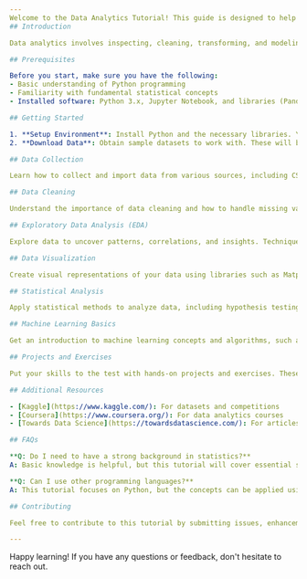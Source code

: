 ```yaml
---
Welcome to the Data Analytics Tutorial! This guide is designed to help you understand and apply fundamental concepts in data analytics. Whether you're a beginner or looking to refresh your skills, this tutorial will provide you with a structured approach to mastering data analysis.
## Introduction

Data analytics involves inspecting, cleaning, transforming, and modeling data with the goal of discovering useful information, informing conclusions, and supporting decision-making. This tutorial will guide you through various aspects of data analytics using Python and popular libraries like Pandas, NumPy, and Matplotlib.

## Prerequisites

Before you start, make sure you have the following:
- Basic understanding of Python programming
- Familiarity with fundamental statistical concepts
- Installed software: Python 3.x, Jupyter Notebook, and libraries (Pandas, NumPy, Matplotlib, Scikit-learn)

## Getting Started

1. **Setup Environment**: Install Python and the necessary libraries. You can use a package manager like `pip` or `conda`.
2. **Download Data**: Obtain sample datasets to work with. These will be used throughout the tutorial.

## Data Collection

Learn how to collect and import data from various sources, including CSV files, databases, and APIs.

## Data Cleaning

Understand the importance of data cleaning and how to handle missing values, outliers, and data inconsistencies.

## Exploratory Data Analysis (EDA)

Explore data to uncover patterns, correlations, and insights. Techniques include summary statistics and data visualization.

## Data Visualization

Create visual representations of your data using libraries such as Matplotlib and Seaborn. Visualizations help to convey insights clearly.

## Statistical Analysis

Apply statistical methods to analyze data, including hypothesis testing, regression analysis, and probability distributions.

## Machine Learning Basics

Get an introduction to machine learning concepts and algorithms, such as linear regression, classification, and clustering.

## Projects and Exercises

Put your skills to the test with hands-on projects and exercises. These will reinforce your learning and provide practical experience.

## Additional Resources

- [Kaggle](https://www.kaggle.com/): For datasets and competitions
- [Coursera](https://www.coursera.org/): For data analytics courses
- [Towards Data Science](https://towardsdatascience.com/): For articles and tutorials

## FAQs

**Q: Do I need to have a strong background in statistics?**
A: Basic knowledge is helpful, but this tutorial will cover essential statistical concepts.

**Q: Can I use other programming languages?**
A: This tutorial focuses on Python, but the concepts can be applied using other languages.

## Contributing

Feel free to contribute to this tutorial by submitting issues, enhancements, or improvements. Please follow the contributing guidelines provided.

---
```


Happy learning! If you have any questions or feedback, don't hesitate to reach out.

